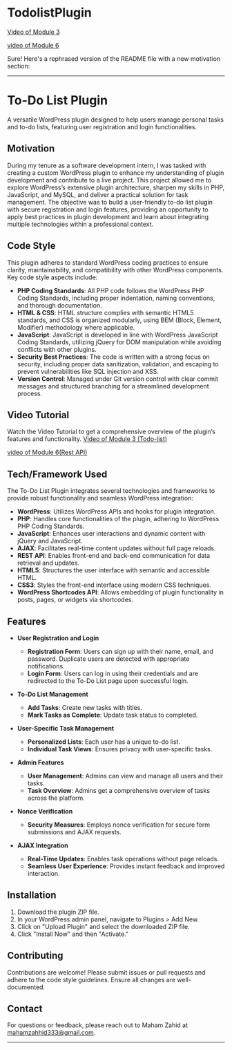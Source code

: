 # TodolistPlugin
[Video of Module 3](https://drive.google.com/file/d/1iWrswROpT_wXYXU1kAbNDV6F9A7forut/view?usp=drive_link)

[video of Module 6](https://drive.google.com/file/d/1OiDG5_woc0pyEn9LEXFY1i5xV1UMZx-n/view?usp=sharing)

Sure! Here's a rephrased version of the README file with a new motivation section:

---

# To-Do List Plugin

A versatile WordPress plugin designed to help users manage personal tasks and to-do lists, featuring user registration and login functionalities.

## Motivation

During my tenure as a software development intern, I was tasked with creating a custom WordPress plugin to enhance my understanding of plugin development and contribute to a live project. This project allowed me to explore WordPress’s extensive plugin architecture, sharpen my skills in PHP, JavaScript, and MySQL, and deliver a practical solution for task management. The objective was to build a user-friendly to-do list plugin with secure registration and login features, providing an opportunity to apply best practices in plugin development and learn about integrating multiple technologies within a professional context.

## Code Style

This plugin adheres to standard WordPress coding practices to ensure clarity, maintainability, and compatibility with other WordPress components. Key code style aspects include:

- **PHP Coding Standards**: All PHP code follows the WordPress PHP Coding Standards, including proper indentation, naming conventions, and thorough documentation.
- **HTML & CSS**: HTML structure complies with semantic HTML5 standards, and CSS is organized modularly, using BEM (Block, Element, Modifier) methodology where applicable.
- **JavaScript**: JavaScript is developed in line with WordPress JavaScript Coding Standards, utilizing jQuery for DOM manipulation while avoiding conflicts with other plugins.
- **Security Best Practices**: The code is written with a strong focus on security, including proper data sanitization, validation, and escaping to prevent vulnerabilities like SQL injection and XSS.
- **Version Control**: Managed under Git version control with clear commit messages and structured branching for a streamlined development process.

## Video Tutorial

Watch the Video Tutorial to get a comprehensive overview of the plugin’s features and functionality.
[Video of Module 3 (Todo-list)](https://drive.google.com/file/d/1iWrswROpT_wXYXU1kAbNDV6F9A7forut/view?usp=drive_link)

[video of Module 6(Rest API)](https://drive.google.com/file/d/1OiDG5_woc0pyEn9LEXFY1i5xV1UMZx-n/view?usp=sharing)


## Tech/Framework Used

The To-Do List Plugin integrates several technologies and frameworks to provide robust functionality and seamless WordPress integration:

- **WordPress**: Utilizes WordPress APIs and hooks for plugin integration.
- **PHP**: Handles core functionalities of the plugin, adhering to WordPress PHP Coding Standards.
- **JavaScript**: Enhances user interactions and dynamic content with jQuery and JavaScript.
- **AJAX**: Facilitates real-time content updates without full page reloads.
- **REST API**: Enables front-end and back-end communication for data retrieval and updates.
- **HTML5**: Structures the user interface with semantic and accessible HTML.
- **CSS3**: Styles the front-end interface using modern CSS techniques.
- **WordPress Shortcodes API**: Allows embedding of plugin functionality in posts, pages, or widgets via shortcodes.

## Features

- **User Registration and Login**
  - **Registration Form**: Users can sign up with their name, email, and password. Duplicate users are detected with appropriate notifications.
  - **Login Form**: Users can log in using their credentials and are redirected to the To-Do List page upon successful login.
  
- **To-Do List Management**
  - **Add Tasks**: Create new tasks with titles.
  - **Mark Tasks as Complete**: Update task status to completed.
  
- **User-Specific Task Management**
  - **Personalized Lists**: Each user has a unique to-do list.
  - **Individual Task Views**: Ensures privacy with user-specific tasks.
  
- **Admin Features**
  - **User Management**: Admins can view and manage all users and their tasks.
  - **Task Overview**: Admins get a comprehensive overview of tasks across the platform.

- **Nonce Verification**
  - **Security Measures**: Employs nonce verification for secure form submissions and AJAX requests.

- **AJAX Integration**
  - **Real-Time Updates**: Enables task operations without page reloads.
  - **Seamless User Experience**: Provides instant feedback and improved interaction.

## Installation

1. Download the plugin ZIP file.
2. In your WordPress admin panel, navigate to Plugins > Add New.
3. Click on "Upload Plugin" and select the downloaded ZIP file.
4. Click "Install Now" and then "Activate."

## Contributing

Contributions are welcome! Please submit issues or pull requests and adhere to the code style guidelines. Ensure all changes are well-documented.

## Contact

For questions or feedback, please reach out to Maham Zahid at [mahamzahhid333@gmail.com](mailto:mahamzahhid333@gmail.com).

---

